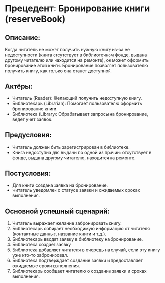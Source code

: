# Прецедент: Бронирование книги (reserveBook)

## Описание:
Когда читатель не может получить нужную книгу из-за ее недоступности (книга отсутствует в библиотечном фонде, выдана другому читателю или находится на ремонте), он может оформить бронирование этой книги. Бронирование позволяет пользователю получить книгу, как только она станет доступной.

## Актёры:
- Читатель (Reader): Желающий получить недоступную книгу.
- Библиотекарь (Librarian): Помогает пользователю оформить бронирование книги.
- Библиотека (Library): Обрабатывает запросы на бронирование, ведет учет заявок.

## Предусловия:
- Читатель должен быть зарегистрирован в библиотеке.
- Книга недоступна для выдачи по одной из причин: отсутствует в фонде, выдана другому читателю, находится на ремонте.

## Постусловия:
- Для книги создана заявка на бронирование.
- Читатель уведомлен о статусе заявки и ожидаемых сроках выполнения.


## Основной успешный сценарий:
1. Читатель выражает желание забронировать книгу.
2. Библиотекарь собирает необходимую информацию от читателя (контактные данные, название книги и т.д.).
3. Библиотекарь вводит заявку в библиотеку на бронирование.
4. Библиотека создает заявку
5. Библиотека добавляет читателя в очередь на случай, если эту книгу уже кто-то забронировал. 
6. Библиотека подтверждает создание заявки и предоставляет ожидаемые сроки выполнения.
7. Библиотекарь сообщает читателю о создании заявки и сроках выполнения.
